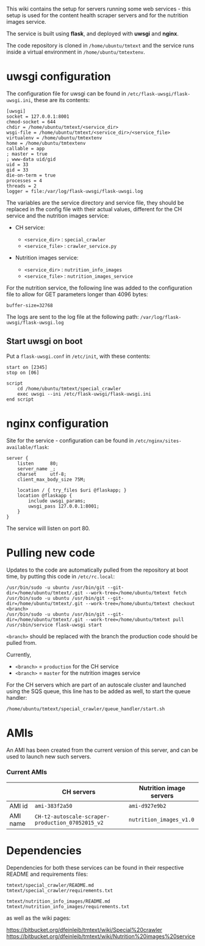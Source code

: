 This wiki contains the setup for servers running some web services - this setup is used for the content health scraper servers and for the nutrition images service.

The service is built using **flask**, and deployed with **uwsgi** and **nginx**.

The code repository is cloned in `/home/ubuntu/tmtext` and the service runs inside a virtual environment in `/home/ubuntu/tmtextenv`.

# uwsgi configuration

The configuration file for uwsgi can be found in `/etc/flask-uwsgi/flask-uwsgi.ini`, these are its contents:

    [uwsgi]
    socket = 127.0.0.1:8001
    chmod-socket = 644
    chdir = /home/ubuntu/tmtext/<service_dir>
    wsgi-file = /home/ubuntu/tmtext/<service_dir>/<service_file>
    virtualenv = /home/ubuntu/tmtextenv
    home = /home/ubuntu/tmtextenv
    callable = app
    ; master = true
    ; www-data uid/gid
    uid = 33
    gid = 33
    die-on-term = true
    processes = 4
    threads = 2
    logger = file:/var/log/flask-uwsgi/flask-uwsgi.log

The variables are the service directory and service file, they should be replaced in fhe config file with their actual values, different for the CH service and the nutrition images service:

- CH service:
    - `<service_dir>` : `special_crawler`
    - `<service_file>` : `crawler_service.py`

- Nutrition images service:
    - `<service_dir>` : `nutrition_info_images`
    - `<service_file>` : `nutrition_images_service`

For the nutrition service, the following line was added to the configuration file to allow for GET parameters longer than 4096 bytes:

    buffer-size=32768


The logs are sent to the log file at the following path: `/var/log/flask-uwsgi/flask-uwsgi.log`

## Start uwsgi on boot

Put a `flask-uwsgi.conf` in `/etc/init`, with these contents:

    start on [2345]
    stop on [06]

    script
        cd /home/ubuntu/tmtext/special_crawler
        exec uwsgi --ini /etc/flask-uwsgi/flask-uwsgi.ini
    end script


# nginx configuration

Site for the service - configuration can be found in `/etc/nginx/sites-available/flask`:

    server {
        listen      80;
        server_name _;
        charset     utf-8;
        client_max_body_size 75M;

        location / { try_files $uri @flaskapp; }
        location @flaskapp {
            include uwsgi_params;
            uwsgi_pass 127.0.0.1:8001;
        }
    }

The service will listen on port 80.

# Pulling new code

Updates to the code are automatically pulled from the repository at boot time, by putting this code in `/etc/rc.local`:

    /usr/bin/sudo -u ubuntu /usr/bin/git --git-dir=/home/ubuntu/tmtext/.git --work-tree=/home/ubuntu/tmtext fetch
    /usr/bin/sudo -u ubuntu /usr/bin/git --git-dir=/home/ubuntu/tmtext/.git --work-tree=/home/ubuntu/tmtext checkout <branch>
    /usr/bin/sudo -u ubuntu /usr/bin/git --git-dir=/home/ubuntu/tmtext/.git --work-tree=/home/ubuntu/tmtext pull
    /usr/sbin/service flask-uwsgi start

`<branch>` should be replaced with the branch the production code should be pulled from.

Currently,

- `<branch>` = `production` for the CH service
- `<branch>` = `master` for the nutrition images service

For the CH servers which are part of an autoscale cluster and launched using the SQS queue, this line has to be added as well, to start the queue handler:

    /home/ubuntu/tmtext/special_crawler/queue_handler/start.sh



# AMIs

An AMI has been created from the current version of this server, and can be used to launch new such servers.

### Current AMIs

|          |                    CH servers                    | Nutrition image servers |
|----------|--------------------------------------------------|-------------------------|
| AMI id   | `ami-383f2a50`                                   | `ami-d927e9b2`          |
| AMI name | `CH-t2-autoscale-scraper-production_07052015_v2` | `nutrition_images_v1.0` |

# Dependencies

Dependencies for both these services can be found in their respective README and requirements files:

`tmtext/special_crawler/README.md`
`tmtext/special_crawler/requirements.txt`

`tmtext/nutrition_info_images/README.md`
`tmtext/nutrition_info_images/requirements.txt`

as well as the wiki pages:

https://bitbucket.org/dfeinleib/tmtext/wiki/Special%20crawler
https://bitbucket.org/dfeinleib/tmtext/wiki/Nutrition%20images%20service